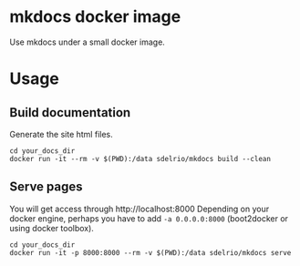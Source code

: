 # mkdocs docker image

Use mkdocs under a small docker image.

# Usage

## Build documentation

Generate the site html files.

```
cd your_docs_dir
docker run -it --rm -v $(PWD):/data sdelrio/mkdocs build --clean
```

## Serve pages

You will get access through http://localhost:8000
Depending on your docker engine, perhaps you have to add `-a 0.0.0.0:8000` (boot2docker or using docker toolbox).

```
cd your_docs_dir
docker run -it -p 8000:8000 --rm -v $(PWD):/data sdelrio/mkdocs serve
```


